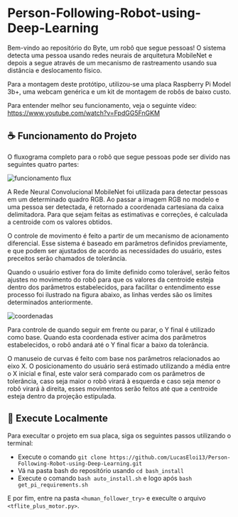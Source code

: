 # Person-Following-Robot-using-Deep-Learning

Bem-vindo ao repositório do Byte, um robô que segue pessoas! O sistema detecta uma pessoa usando redes neurais de arquitetura MobileNet e depois a segue através de um mecanismo de rastreamento usando sua distância e deslocamento físico.

Para a montagem deste protótipo, utilizou-se uma placa Raspberry Pi Model 3b+, uma webcam genérica e um kit de montagem de robôs de baixo custo. 

Para entender melhor seu funcionamento, veja o seguinte vídeo:
https://www.youtube.com/watch?v=FpdGG5FnGKM


## ☕ Funcionamento do Projeto

O fluxograma completo para o robô que segue pessoas pode ser divido nas seguintes quatro partes:

![funcionamento flux](https://user-images.githubusercontent.com/73032733/156447319-aab5c2c4-e40c-4fe9-867c-e32a15418184.png)

A Rede Neural Convolucional MobileNet foi utilizada para detectar pessoas em um determinado quadro RGB. Ao passar a imagem RGB no modelo e uma pessoa ser detectada, é retornado a coordenada cartesiana da caixa delimitadora. Para que sejam feitas as estimativas e correções, é calculada a centroide com os valores obtidos.

O controle de movimento é feito a partir de um mecanismo de acionamento diferencial. Esse sistema é baseado em parâmetros definidos previamente, e que podem ser ajustados de acordo as necessidades do usuário, estes preceitos serão chamados de tolerância. 

Quando o usuário estiver fora do limite definido como tolerável, serão feitos ajustes no movimento do robô para que os valores da centroide esteja dentro dos parâmetros estabelecidos, para facilitar o entendimento esse processo foi ilustrado na figura abaixo, as linhas verdes são os limites determinados anteriormente.

![coordenadas](https://user-images.githubusercontent.com/73032733/156448650-f7f9643d-d7fc-457f-81ab-06cd15e304e3.png)

Para controle de quando seguir em frente ou parar, o Y final é utilizado como base. Quando esta coordenada estiver acima dos parâmetros estabelecidos, o robô andará até o Y final ficar a baixo da tolerância.

O manuseio de curvas é feito com base nos parâmetros relacionados ao eixo X. O posicionamento do usuário será estimado utilizando a média entre o X inicial e final, este valor será comparado com os parâmetros de tolerância, caso seja maior o robô virará à esquerda e caso seja menor o robô virará à direita, esses movimentos serão feitos até que a centroide esteja dentro da projeção estipulada.


## 🚀 Execute Localmente

Para execultar o projeto em sua placa, siga os seguintes passos utilizando o terminal: 

* Execute o comando `git clone https://github.com/LucasEloi13/Person-Following-Robot-using-Deep-Learning.git` 
* Vá na pasta bash do repositório usando `cd bash_install`
* Execute o comando `bash auto_install.sh` e logo após `bash get_pi_requirements.sh`

E por fim, entre na pasta `<human_follower_try>` e execulte o arquivo `<tflite_plus_motor.py>`. 
